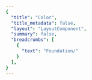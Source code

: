 ```yaml
---
{
  "title": "Color",
  "title_metadata": false,
  "layout": "LayoutComponent",
  "summary": false,
  "breadcrumbs": [
    {
      "text": "Foundation/"
    }
  ],
}
---
```

<cdr-doc-tabs :labels="['Overview', 'Guidelines', 'Brand Palette']">
<template slot="Overview">
<cdr-doc-table-of-contents-shell>
  

Color design tokens store the fundamental color decisions of REI’s visual language:
  - Naming entities to store visual design attributes such as color specifications
  - Replacing hard-coded values such as hex values for color
  - Maintaining a scalable and consistent visual system for UI development
  - Delivering updates to the brand identity with minimal impact to the code
  - Specifying a hierarchical and semantically defined system


## Color Tokens

### Web and Mobile
List of color tokens with descriptions and values. Web and mobile color tokens have identical hex values but the naming pattern differs. For example, color token names are:
  - **For Web:** cdr-color-text-primary-lightmode 
  - **For Android:** cdr_color_text_primary_lightmode

#### Background

| Token              | Token Name and Usage                   | Token Values        |
| :----------------- | :------------------------------------- | :------------------ |
| <color-example color="cdr-color-background-form-input-lightmode" /> | **cdr-color-background-form-input-lightmode** <br>Only use for light background color - lightest value    | #ffffff <br>r255  g255  b255  |
| <color-example color="cdr-color-background-lighter" /> | **cdr-color-background-lighter** <br>Only use for light background color - value is between light and lightest   | #fafafa <br>r250  g250  b250  |
| <color-example color="cdr-color-background-light" /> | **cdr-color-background-light** <br>Only use for light background color <br>  | #f7f7f7 <br>r247  g247  b247  |
| <color-example color="cdr-color-background-dark" /> | **cdr-color-background-dark** <br>Only use for dark background color   | #292929 <br>r41  g41  b41  |
| <color-example color="cdr-color-background-darker" /> | **cdr-color-background-darker** <br>Only use for dark background color - darkest value   | #1a1a1a <br>r26  g26  b26  |

<br>

#### Typography Colors
##### Text or Foreground Colors on Light Backgrounds

| Token              | Token Name and Usage                   | Token Values        |
| :----------------- | :------------------------------------- | :------------------ |
| <color-example color="cdr-color-text-primary-lightmode" /> | **cdr-color-text-primary-lightmode** <br>Primary body text color on a light background    | #292929<br>r41  g41  b41  |
| <color-example color="cdr-color-text-secondary-lightmode" /> | **cdr-color-text-secondary-lightmode** <br>Secondary or supplemental text color on a light background   | #616161<br>r97  g97  b97  |
| <color-example color="cdr-color-text-link-lightmode" /> | **cdr-color-text-link-lightmode** <br>Link text color on a light background   | #3278ae<br>r50  g120  b174  |
| <color-example color="cdr-color-text-disabled-lightmode" /> | **cdr-color-text-disabled-lightmode** <br>Disabled text color for interactive UI elements on a light background   | #b8b8b8<br>r184  g184  b184  |
| <color-example color="cdr-color-text-error-lightmode" /> | **cdr-color-text-error-lightmode** <br>Error text color on a light background   | #b5292b<br>r181  g41  b43  |

<br>

##### Text or Foreground Colors on Dark Backgrounds

| Token              | Token Name and Usage                   | Token Values        |
| :----------------- | :------------------------------------- | :------------------ |
| <color-example color="cdr-color-text-primary-darkmode" /> | **cdr-color-text-primary-darkmode** <br>Primary body text color on a dark background     | #fafafa<br>r250  g250  b250  |
| <color-example color="cdr-color-text-secondary-darkmode" /> | **cdr-color-text-secondary-darkmode** <br>Secondary or supplemental text color on a dark background    | #999999<br>r153  g153  b153  |
| <color-example color="cdr-color-text-link-darkmode" /> | **cdr-color-text-link-darkmode** <br>Link text color on a dark background    | #5197cd<br>r81  g151  b205  |
| <color-example color="cdr-color-text-disabled-darkmode" /> | **cdr-color-text-disabled-darkmode** <br>Disabled text color for interactive UI elements on a dark background    | #616161<br>r97  g97  b97  |
| <color-example color="cdr-color-text-error-darkmode" /> | **cdr-color-text-error-darkmode** <br>Error text color on a dark background     | #e86868<br>r232  g104  b104  |


<br>

#### Forms Colors
##### Text and Backgrounds for Forms on Light Backgrounds

| Token              | Token Name and Usage                   | Token Values        |
| :----------------- | :------------------------------------- | :------------------ |
| <color-example color="cdr-color-text-form-label-lightmode" /> | **cdr-color-text-form-label-lightmode** <br>Label text color for forms on a light background. Can also be used for input entry text    | #292929<br>r41  g41  b41  |
| <color-example color="cdr-color-text-form-placeholder-lightmode" /> | **cdr-color-text-form-placeholder-lightmode** <br>Placeholder text color for forms on a light background     | #616161<br>r97  g97  b97  |
| <color-example color="cdr-color-text-form-disabled-lightmode" /> | **cdr-color-text-form-disabled-lightmode** <br>Disabled text color for forms on a light background     | #b8b8b8<br>r184  g184  b184  |
| <color-example color="cdr-color-background-form-lightmode" /> | **cdr-color-background-form-lightmode** <br>Light background color for forms    | #ffffff<br>r255  g255  b255  |
| <color-example color="cdr-color-background-form-input-lightmode" /> | **cdr-color-background-form-input-lightmode** <br>Light background color for input control    | #ffffff<br>r255  g255  b255  |

<br>

##### Text and Backgrounds for Forms on Dark Backgrounds

| Token              | Token Name and Usage                   | Token Values        |
| :----------------- | :------------------------------------- | :------------------ |
| <color-example color="cdr-color-text-form-label-darkmode" /> | **cdr-color-text-form-label-darkmode** <br>Label text color for forms on a dark background. Can also be used for input entry text    | #fafafa<br>r250  g250  b250   |
| <color-example color="cdr-color-text-form-placeholder-darkmode" /> | **cdr-color-text-form-placeholder-darkmode** <br>Placeholder text color for forms on a dark background     | #999999<br>r153  g153  b153   |
| <color-example color="cdr-color-text-form-disabled-darkmode" /> | **cdr-color-text-form-disabled-darkmode** <br>Disabled text color for forms on a dark background     | #616161<br>r97  g97  b97   |
| <color-example color="cdr-color-background-form-darkmode" /> | **cdr-color-background-form-darkmode** <br>Dark background color for forms    | #292929<br>r41  g41  b41  |
| <color-example color="cdr-color-background-form-input-darkmode" /> | **cdr-color-background-form-input-darkmode** <br>Dark background color for input control    | #292929<br>r41  g41  b41  |

<br>

#### Border Colors
##### For Light Backgrounds

| Token              | Token Name and Usage                   | Token Values        |
| :----------------- | :------------------------------------- | :------------------ |
| <color-example color="cdr-color-border-primary-lightmode" /> | **cdr-color-border-primary-lightmode** <br>Primary border color for light background    | #616161<br>r97  g97  b97  |
| <color-example color="cdr-color-border-secondary-lightmode" /> | **cdr-color-border-secondary-lightmode** <br>Secondary border color for light background    | #b8b8b8<br>r184  g184  b184  |
| <color-example color="cdr-color-border-disabled-lightmode" /> | **cdr-color-border-disabled-lightmode** <br>Border color for disabled state for light background     | #dadada<br>r218  g218  b218  |
| <color-example color="cdr-color-border-error-lightmode" /> | **cdr-color-border-error-lightmode** <br>Border color for error validation state for light background     | #e86868<br>r232  g104  b104  |
| <color-example color="cdr-color-border-selected-lightmode" /> | **cdr-color-border-selected-lightmode** <br>     | #2b6692<br><span style="white-space: nowrap;">r43  g102  b146</span>  |

<br>

##### For Dark Backgrounds

| Token              | Token Name and Usage                   | Token Values        |
| :----------------- | :------------------------------------- | :------------------ |
| <color-example color="cdr-color-border-secondary-darkmode" /> | **cdr-color-border-secondary-darkmode** <br>Secondary border color for dark background    | #999999<br>r153  g153  b153   | 


<br>

</cdr-doc-table-of-contents-shell>
</template>




<template slot="Guidelines">
<cdr-doc-table-of-contents-shell>

Cedar offers a range of colors designed to be accessed, understood, and used by all people regardless of their age, background, or ability. We meet or exceed color contrast [WCAG AA accessibility standards](https://www.w3.org/WAI/standards-guidelines/wcag/).

## Examples
<do-dont :examples="[
  {
    type: 'do',
    image: 'color-illustrations/color_1_do.png',
    caption: 'use approved background colors to separate content areas'
  },
  {
    type: 'dont',
    image: 'color-illustrations/color_1_dont.png',
    caption: 'use accent colors as backgrounds'
  }
]" />

<br>

<do-dont :examples="[
  {
    type: 'do',
    image: 'color-illustrations/color_2_do.png',
    caption: 'arrange background colors to promote page hierarchy by minimizing shifts in background'
  },
  {
    type: 'dont',
    image: 'color-illustrations/color_2_dont.png',
    caption: 'alternate background colors in visually jarring ways'
  }
]" />

<br>

## Accessibility 
Text choices should be paired with their corresponding background color to ensure accessibility. Legend descriptions for WCAG contrast ratios requirements are:
  - **AAA:** 7:1 for normal text and 4.5:1 for large text 
  - **AA:** 4.5:1 for normal text and 3:1 for large text
  - **AA-LG:** Only for large text, graphical objects and user interface components

Note: Large text is defined as 18 point (typically 24px) or larger or with bold style, 14 point (typically 18.66px) or larger

<br>

### For Light Backgrounds
WCAG color contrast ratios for frequently used Cedar color tokens for text or foreground colors on light background colors.

#### cdr-color-background-lightest
<table>
  <tbody>
    <tr>
      <td> <cdr-img class="cdr-doc-article-img" :src="$withBase(`/color-illustrations/wcag_rating_bkgnd_lightest_primary_4-3.png`)"/> </td>
      <td>cdr-color-text-primary-lightmode  <br>AAA 14.55:1  </td>
    </tr>
    <tr>
      <td> <cdr-img class="cdr-doc-article-img" :src="$withBase(`/color-illustrations/wcag_rating_bkgnd_lightest_secondary_4-3.png`)"/> </td>
      <td>cdr-color-text-secondary-lightmode <br>AA 6.19:1 </td>
    </tr>
    <tr>
      <td> <cdr-img class="cdr-doc-article-img" :src="$withBase(`/color-illustrations/wcag_rating_bkgnd_lightest_link_4-3.png`)"/> </td>
      <td>cdr-color-text-link-lightmode <br>AA 4.74:1 </td>
    </tr>
    <tr>
      <td> <cdr-img class="cdr-doc-article-img" :src="$withBase(`/color-illustrations/wcag_rating_bkgnd_lightest_error_4-3.png`)"/> </td>
      <td>cdr-color-text-error-lightmode <br>AA 6.33:1 </td>
    </tr>
    <tr>
      <td> <cdr-img class="cdr-doc-article-img" :src="$withBase(`/color-illustrations/wcag_rating_bkgnd_lightest_disabled_4-3.png`)"/> </td>
      <td>cdr-color-text-disabled-lightmode <br>FAIL 1.98:1 </td>
    </tr>
  </tbody>
</table>

<br>

#### cdr-color-background-lighter
<table>
  <tbody>
    <tr>
      <td> <cdr-img class="cdr-doc-article-img" :src="$withBase(`/color-illustrations/wcag_rating_bkgnd_lighter_primary_4-3.png`)"/> </td>
      <td>cdr-color-text-primary-lightmode  <br>AAA 13.94:1   </td>
    </tr>
    <tr>
      <td> <cdr-img class="cdr-doc-article-img" :src="$withBase(`/color-illustrations/wcag_rating_bkgnd_lighter_secondary_4-3.png`)"/> </td>
      <td>cdr-color-text-secondary-lightmode <br>AA 5.93:1   </td>
    </tr>
    <tr>
      <td> <cdr-img class="cdr-doc-article-img" :src="$withBase(`/color-illustrations/wcag_rating_bkgnd_lighter_link_4-3.png`)"/> </td>
      <td>cdr-color-text-link-lightmode <br>AA 4.54:1  </td>
    </tr>
    <tr>
      <td> <cdr-img class="cdr-doc-article-img" :src="$withBase(`/color-illustrations/wcag_rating_bkgnd_lighter_error_4-3.png`)"/> </td>
      <td>cdr-color-text-error-lightmode <br>AA 6.07:1 </td>
    </tr>
    <tr>
      <td> <cdr-img class="cdr-doc-article-img" :src="$withBase(`/color-illustrations/wcag_rating_bkgnd_lighter_disabled_4-3.png`)"/> </td>
      <td>cdr-color-text-disabled-lightmode <br>FAIL 1.90:1 </td>
    </tr>
  </tbody>
</table>

<br>

#### cdr-color-background-light
<table>
  <tbody>
    <tr>
      <td> <cdr-img class="cdr-doc-article-img" :src="$withBase(`/color-illustrations/wcag_rating_bkgnd_light_primary_4-3.png`)"/> </td>
      <td>cdr-color-text-primary-lightmode  <br>AAA 13.58:1  </td>
    </tr>
    <tr>
      <td> <cdr-img class="cdr-doc-article-img" :src="$withBase(`/color-illustrations/wcag_rating_bkgnd_light_secondary_4-3.png`)"/> </td>
      <td>cdr-color-text-secondary-lightmode <br>AA 5.78:1  </td>
    </tr>
    <tr>
      <td> <cdr-img class="cdr-doc-article-img" :src="$withBase(`/color-illustrations/wcag_rating_bkgnd_light_link_4-3.png`)"/> </td>
      <td>cdr-color-text-link-lightmode <br>AA-LG 4.42:1 </td>
    </tr>
    <tr>
      <td> <cdr-img class="cdr-doc-article-img" :src="$withBase(`/color-illustrations/wcag_rating_bkgnd_light_error_4-3.png`)"/> </td>
      <td>cdr-color-text-error-lightmode <br>AA 5.91:1 </td>
    </tr>
    <tr>
      <td> <cdr-img class="cdr-doc-article-img" :src="$withBase(`/color-illustrations/wcag_rating_bkgnd_light_disabled_4-3.png`)"/> </td>
      <td>cdr-color-text-disabled-lightmode <br>FAIL 1.85:1  </td>
    </tr>
  </tbody>
</table> 

<br>


### For Dark Backgrounds
WCAG color contrast ratios for frequently used Cedar color tokens for text or foreground colors on dark background colors.

#### cdr-color-background-dark
<table>
  <tbody>
    <tr>
      <td> <cdr-img class="cdr-doc-article-img" :src="$withBase(`/color-illustrations/wcag_rating_bkgnd_dark_primary_4-3.png`)"/> </td>
      <td>cdr-color-text-primary-darkmode  <br>AAA 13.94:1 </td>
    </tr>
    <tr>
      <td> <cdr-img class="cdr-doc-article-img" :src="$withBase(`/color-illustrations/wcag_rating_bkgnd_dark_secondary_4-3.png`)"/> </td>
      <td>cdr-color-text-secondary-darkmode <br>AA 5.11:1 </td>
    </tr>
    <tr>
      <td> <cdr-img class="cdr-doc-article-img" :src="$withBase(`/color-illustrations/wcag_rating_bkgnd_dark_link_4-3.png`)"/> </td>
      <td>cdr-color-text-link-darkmode <br>AA 4.61:1  </td>
    </tr>
    <tr>
      <td> <cdr-img class="cdr-doc-article-img" :src="$withBase(`/color-illustrations/wcag_rating_bkgnd_dark_error_4-3.png`)"/> </td>
      <td>cdr-color-text-error-darkmode <br>AA 4.58:1 </td>
    </tr>
    <tr>
      <td> <cdr-img class="cdr-doc-article-img" :src="$withBase(`/color-illustrations/wcag_rating_bkgnd_dark_disabled_4-3.png`)"/> </td>
      <td>cdr-color-text-disabled-darkmode <br>FAIL 2.35:1  </td>
    </tr>
  </tbody>
</table>

<br>

#### cdr-color-background-darker
<table>
  <tbody>
    <tr>
      <td> <cdr-img class="cdr-doc-article-img" :src="$withBase(`/color-illustrations/wcag_rating_bkgnd_darker_primary_4-3.png`)"/> </td>
      <td>cdr-color-text-primary-darkmode  <br>AAA 16.67:1 </td>
    </tr>
    <tr>
      <td> <cdr-img class="cdr-doc-article-img" :src="$withBase(`/color-illustrations/wcag_rating_bkgnd_darker_secondary_4-3.png`)"/> </td>
      <td>cdr-color-text-secondary-darkmode <br>AA 6.11:1 </td>
    </tr>
    <tr>
      <td> <cdr-img class="cdr-doc-article-img" :src="$withBase(`/color-illustrations/wcag_rating_bkgnd_darker_link_4-3.png`)"/> </td>
      <td>cdr-color-text-link-darkmode <br>AA 5.52:1  </td>
    </tr>
    <tr>
      <td> <cdr-img class="cdr-doc-article-img" :src="$withBase(`/color-illustrations/wcag_rating_bkgnd_darker_error_4-3.png`)"/> </td>
      <td>cdr-color-text-error-darkmode <br>AA 5.48:1 </td>
    </tr>
    <tr>
      <td> <cdr-img class="cdr-doc-article-img" :src="$withBase(`/color-illustrations/wcag_rating_bkgnd_darker_disabled_4-3.png`)"/> </td>
      <td>cdr-color-text-disabled-darkmode <br>FAIL 2.81:1  </td>
    </tr>
  </tbody>
</table>

<br>

</cdr-doc-table-of-contents-shell>
</template>




<template slot="Brand Palette">
<cdr-doc-table-of-contents-shell>

<cdr-doc-alert style="border: 1px solid #c77523; border-left: 8px solid #c77523;">These values are NOT to be used by developers for creating custom UI.<br>If you are extending or modifying an existing Cedar component please work with the design system team to add support for your enhancements.</cdr-doc-alert>

Colors from Cedar’s base color palette are use throughout Cedar components and design recommendations. Use these values when:
  - Requesting or updating for an existing Cedar component
  - Requesting a new token 
  - Developing a new component that will be adopted by Cedar Design System
  
Note that the values on this page:
  - May not have a long lifespan
  - May alter the value more frequently
  - May be used for a wide variety of purposes

**Requesting a Token**
If you have a request for a token that is missing, you can [submit a pull request to the cedar-token repo](https://www.npmjs.com/package/@rei/cdr-tokens#addingupdating-tokens) or ask in the #cedar-users-support Slack channel. View <cdr-link :href=“$withBase(‘/foundation/design-tokens?active-link=adding-tokens-to-the-repository’)“>requirements</cdr-link> in the Adding Tokens to the repository on the Design Tokens article.  

**Developing or Updating Cedar Components**
The Cedar team welcomes contributions from the digital community at REI. If you are interested in contributing design or code, please reach out at in Slack at #cedar-user-support, email cedar@rei.com, or talk to your manager.


## Color Palette
### Grey Colors
Grey colors support the cohesive use of typography, backgrounds, and borders across the digital ecosystem. 

| Color               | Values              | TokenS Using                 |
| :------------------ | :------------------ | :--------------------------- |
| <cdr-img class="cdr-doc-article-img" :src="$withBase(`/color-illustrations/ex_color_grey_clean_slate_4-3.png`)"/> | #ffffff<br> r255  g255  b255 | cdr-color-background-lightest <br>cdr-color-background-form-lightmode<br>cdr-color-background-form-input-lightmode  |
| <cdr-img class="cdr-doc-article-img" :src="$withBase(`/color-illustrations/ex_color_grey_moon_shot_4-3.png`)"/>  | #fafafa<br>r250  g250  b250 | cdr-color-background-lighter <br>cdr-color-text-primary-darkmode <br>cdr-color-text-form-label-darkmode <br>cdr-color-border-primary-darkmode  |
| <cdr-img class="cdr-doc-article-img" :src="$withBase(`/color-illustrations/ex_color_grey_the_tooth_4-3.png`)"/> | #f7f7f7<br>r247  g247  b247 | cdr-color-background-light  |
| <cdr-img class="cdr-doc-article-img" :src="$withBase(`/color-illustrations/ex_color_grey_partly_cloudy_4-3.png`)"/> | #dadada<br>r218  g218  b218 | cdr-color-border-disabled-lightmode  |
| <cdr-img class="cdr-doc-article-img" :src="$withBase(`/color-illustrations/ex_color_grey_grey_matter_4-3.png`)"/> | #b8b8b8<br>r184  g184  b184 | cdr-color-text-disabled-lightmode <br>cdr-color-text-form-disabled-lightmode <br>cdr-color-border-secondary-lightmode  |
| <cdr-img class="cdr-doc-article-img" :src="$withBase(`/color-illustrations/ex_color_grey_holy_smoke_4-3.png`)"/> | #999999<br>r153  g153  b153 | cdr-color-text-secondary-darkmode <br>cdr-color-text-form-placeholder-darkmode <br>cdr-color-border-secondary-darkmode   |
| <cdr-img class="cdr-doc-article-img" :src="$withBase(`/color-illustrations/ex_color_grey_coal_train_4-3.png`)"/> | #7a7a7a<br> r122  g122  b122 | N/A  |
| <cdr-img class="cdr-doc-article-img" :src="$withBase(`/color-illustrations/ex_color_grey_taken_for_granite_4-3.png`)"/> | #616161<br>r97  g97  b97 | cdr-color-text-secondary-lightmode <br>cdr-color-text-form-placeholder-lightmode <br>cdr-color-text-disabled-darkmode <br>cdr-color-text-form-disabled-darkmode <br>cdr-color-border-primary-lightmode  |
| <cdr-img class="cdr-doc-article-img" :src="$withBase(`/color-illustrations/ex_color_grey_threat_level_midnight_4-3.png`)"/> | #434343<br>r67  g67  b67 | N/A  |
| <cdr-img class="cdr-doc-article-img" :src="$withBase(`/color-illustrations/ex_color_grey_heart_of_darkness_4-3.png`)"/> | #292929<br>r41  g41  b41 | cdr-color-background-dark <br>cdr-color-background-form-darkmode <br>cdr-color-background-form-input-darkmode <br>cdr-color-text-primary-lightmode <br>cdr-color-text-form-label-lightmode  |
| <cdr-img class="cdr-doc-article-img" :src="$withBase(`/color-illustrations/ex_color_grey_lost_in_space_4-3.png`)"/> | #1a1a1a<br>r26  g26  b26  | cdr-color-background-darker  |

<br>

### Tan Colors
Tan or brand colors are core to the co-op. They’re often used as backgrounds when an experience calls for a stronger brand impression.

| Color               | Values              | Tokens Using                 |
| :------------------ | :------------------ | :--------------------------- |
| <cdr-img class="cdr-doc-article-img" :src="$withBase(`/color-illustrations/ex_color_tan_moose-tooth_4-3.png`)"/> | #faf9f5<br>r250  g249  b245 | N/A  |
| <cdr-img class="cdr-doc-article-img" :src="$withBase(`/color-illustrations/ex_color_tan_hissing-llamas_4-3.png`)"/> | #f1efe4<br>r241  g239  b228  | N/A  |


<br>

### Blue Colors
Blue colors are used in a variety of scenarios such as prompting user actions, communicating informational messaging, and indicating links within body copy.

| Color               | Values              | Tokens Using                 |
| :------------------ | :------------------ | :--------------------------- |
| <cdr-img class="cdr-doc-article-img" :src="$withBase(`/color-illustrations/ex_color_blue_suede-shoes_4-3.png`)"/> | #5197cd<br>r81  g151  b205  | cdr-color-text-link-darkmode  |
| <cdr-img class="cdr-doc-article-img" :src="$withBase(`/color-illustrations/ex_color_blue_easily-excited_4-3.png`)"/> | #3278ae<br>r50  g120  b174  | cdr-color-text-link-lightmode  |
| <cdr-img class="cdr-doc-article-img" :src="$withBase(`/color-illustrations/ex_color_blue_closed-on-monday_4-3.png`)"/> | #2b6692<br>r43  g102  b146 | cdr-color-border-selected-lightmode  |
| <cdr-img class="cdr-doc-article-img" :src="$withBase(`/color-illustrations/ex_color_blue_go-van-gogh_4-3.png`)"/> | #1e4e72<br>r30  g78  b114  | N/A  |


<br>

### Green Colors
Green colors are used in a variety of scenarios such as providing feedback for successful form submission.

| Color               | Values              | Tokens Using                 |
| :------------------ | :------------------ | :--------------------------- |
| <cdr-img class="cdr-doc-article-img" :src="$withBase(`/color-illustrations/ex_color_green_thin-mint_4-3.png`)"/> | #edf7ee<br> r237  g247  b238  | N/A  |
| <cdr-img class="cdr-doc-article-img" :src="$withBase(`/color-illustrations/ex_color_green_crimp-son-and-clover_4-3.png`)"/> | #6c9f71<br> r108  g159  b113  | N/A  |
| <cdr-img class="cdr-doc-article-img" :src="$withBase(`/color-illustrations/ex_color_green_instant-winner_4-3.png`)"/> | #367c3c<br> r54  g124  b60  | N/A  |


<br>

### Red Colors
Red colors are used in a variety of scenarios such as announcing sale items and communicating error messaging.

| Color               | Values              | Tokens Using                 |
| :------------------ | :------------------ | :--------------------------- |           
| <cdr-img class="cdr-doc-article-img" :src="$withBase(`/color-illustrations/ex_color_red_snap-decision_4-3.png`)"/>| #e86868<br>r232  g104  b104  | cdr-color-text-error-darkmode <br>cdr-color-border-error-lightmode  |
| <cdr-img class="cdr-doc-article-img" :src="$withBase(`/color-illustrations/ex_color_red_attention-grabber_4-3.png`)"/> | #c83232<br>r200  g50  b50  | N/A  |
| <cdr-img class="cdr-doc-article-img" :src="$withBase(`/color-illustrations/ex_color_red_high-stakes_4-3.png`)"/> | #b5292b<br>r181  g41  b43 | cdr-color-text-error-lightmode  |
| <cdr-img class="cdr-doc-article-img" :src="$withBase(`/color-illustrations/ex_color_red_quick-fixe_4-3.png`)"/> | #a12024<br> r161  g32  b36  | N/A  |


<br>

### Yellow Colors
Yellow colors are used in a variety of scenarios such as providing feedback for warning messages.

| Color               | Values              | Tokens Using                 |
| :------------------ | :------------------ | :--------------------------- |
| <cdr-img class="cdr-doc-article-img" :src="$withBase(`/color-illustrations/ex_color_yellow_light-tension_4-3.png`)"/> | #fff5be<br>r255  g245  b190  | N/A  |
| <cdr-img class="cdr-doc-article-img" :src="$withBase(`/color-illustrations/ex_color_yellow_golden-face_4-3.png`)"/> | #f8b877<br>r248  g184  b119  | N/A  |
| <cdr-img class="cdr-doc-article-img" :src="$withBase(`/color-illustrations/ex_color_yellow_dehydrated-lemon_4-3.png`)"/>| #c77523<br>r199  g117  b35 | N/A  |

<br>

</cdr-doc-table-of-contents-shell>
</template>
</cdr-doc-tabs>
